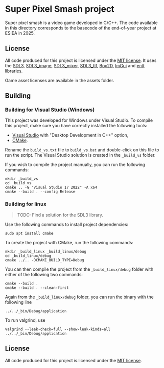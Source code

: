 # Super Pixel Smash project

Super pixel smash is a video game developed in C/C++. The code available in this directory corresponds to the basecode of the end-of-year project at ESIEA in 2025. 

## License

All code produced for this project is licensed under the [MIT license](/LICENSE.md). It uses the [SDL3](https://github.com/libsdl-org/SDL), [SDL3_image](https://github.com/libsdl-org/SDL_image), [SDL3_mixer](https://github.com/libsdl-org/SDL_mixer), [SDL3_ttf](https://github.com/libsdl-org/SDL_ttf), [Box2D](https://github.com/erincatto/box2d), [ImGui](https://github.com/ocornut/imgui) and [entt](https://github.com/skypjack/entt) libraries.

Game asset licenses are available in the assets folder.


## Building

### Building for Visual Studio (Windows)

This project was developed for Windows under Visual Studio.
To compile this project, make sure you have correctly installed the following tools:
- [Visual Studio](https://visualstudio.microsoft.com/) with "Desktop Development in C++" option,
- [CMake](https://cmake.org/download/).

Rename the ``build_vs.txt`` file to ``build_vs.bat`` and double-click on this file to run the script.
The Visual Studio solution is created in the ``_build_vs`` folder.

If you wish to compile the project manually, you can run the following commands:
```
mkdir _build_vs
cd _build_vs
cmake .. -G "Visual Studio 17 2022" -A x64
cmake --build . --config Release
```

### Building for linux

> TODO: Find a solution for the SDL3 library.

Use the following commands to install project dependencies:
```
sudo apt install cmake
```
To create the project with CMake, run the following commands:
```
mkdir _build_linux _build_linux/debug
cd _build_linux/debug
cmake ../.. -DCMAKE_BUILD_TYPE=Debug
```
You can then compile the project from the `_build_linux/debug` folder with either of the following two commands:
```
cmake --build .
cmake --build . --clean-first
```
Again from the `_build_linux/debug` folder, you can run the binary with the following line
```
../../_bin/Debug/application
```
To run valgrind, use
```
valgrind --leak-check=full --show-leak-kinds=all ../../_bin/Debug/application
```

## License

All code produced for this project is licensed under the [MIT license](/LICENSE.md).
